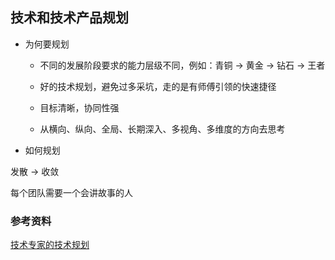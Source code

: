 ## 技术和技术产品规划

* 为何要规划

  - 不同的发展阶段要求的能力层级不同，例如：青铜 -> 黄金 -> 钻石 -> 王者

  - 好的技术规划，避免过多采坑，走的是有师傅引领的快速捷径

  - 目标清晰，协同性强

  - 从横向、纵向、全局、长期深入、多视角、多维度的方向去思考

* 如何规划

发散 -> 收敛

每个团队需要一个会讲故事的人

### 参考资料

[技术专家的技术规划](https://mp.weixin.qq.com/s/crMQTIN4fuJw9wG2Fe7qDA)